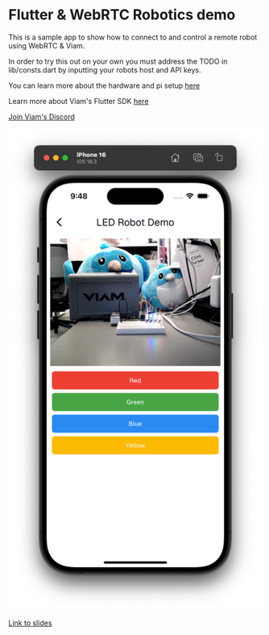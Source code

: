 # Flutter & WebRTC Robotics demo

This is a sample app to show how to connect to and control a remote robot using WebRTC & Viam. 

In order to try this out on your own you must address the TODO in lib/consts.dart by inputting your robots host and API keys.

You can learn more about the hardware and pi setup [here](https://codelabs.viam.com/guide/led-blink/index.html?index=..%2F..index#0)

Learn more about Viam's Flutter SDK [here](https://pub.dev/packages/viam_sdk)

[Join Viam's Discord](https://discord.gg/viam)

![App Screenshot](images/app_screenshot.png)

[Link to slides](https://docs.google.com/presentation/d/1jcvjvlcWm0Lbsoy-E2s1EjzM74zHA_4mcr6qgIAFcCk/edit?usp=sharing)
